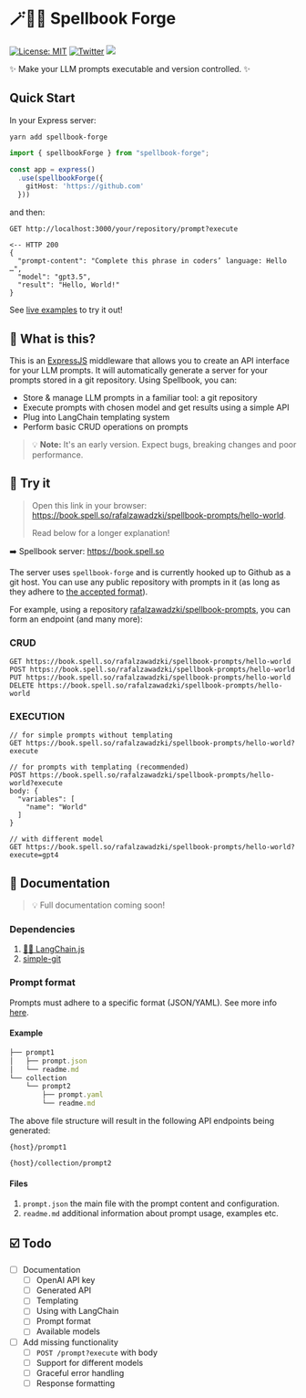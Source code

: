# 🪄📙🔨 Spellbook Forge
[![License: MIT](https://img.shields.io/badge/License-MIT-yellow.svg)](https://opensource.org/licenses/MIT) [![Twitter](https://img.shields.io/twitter/url/https/twitter.com/langchainai.svg?style=social&label=Follow%20%40SpellHQ)](https://twitter.com/spellhq) [![](https://dcbadge.vercel.app/api/server/R2nTZPGf?compact=true&style=flat)](https://discord.gg/R2nTZPGf)

✨ Make your LLM prompts executable and version controlled. ✨

## Quick Start

In your Express server:

`yarn add spellbook-forge`

```typescript
import { spellbookForge } from "spellbook-forge";

const app = express()
  .use(spellbookForge({
    gitHost: 'https://github.com'
  }))
```

and then:

```
GET http://localhost:3000/your/repository/prompt?execute

<-- HTTP 200
{
  "prompt-content": "Complete this phrase in coders’ language: Hello …",
  "model": "gpt3.5",
  "result": "Hello, World!"
}
```
See [live examples](#-try-it) to try it out!

## 🤔 What is this?

This is an [ExpressJS](https://expressjs.com) middleware that allows you to create an API interface for your LLM prompts. 
It will automatically generate a server for your prompts stored in a git repository. Using Spellbook, you can:
- Store & manage LLM prompts in a familiar tool: a git repository
- Execute prompts with chosen model and get results using a simple API
- Plug into LangChain templating system
- Perform basic CRUD operations on prompts

> 💡 **Note:** It's an early version. Expect bugs, breaking changes and poor performance.

## 🚀 Try it

> Open this link in your browser:
> https://book.spell.so/rafalzawadzki/spellbook-prompts/hello-world. 
> 
> Read below for a longer explanation!

➡️ Spellbook server: https://book.spell.so 

The server uses `spellbook-forge` and is currently hooked up to Github as a git host. You can use any public repository with prompts in it (as long as they adhere to [the accepted format](#-documentation)).

For example, using a repository [rafalzawadzki/spellbook-prompts](https://github.com/rafalzawadzki/spellbook-prompts), you can form an endpoint (and many more):

### CRUD
```
GET https://book.spell.so/rafalzawadzki/spellbook-prompts/hello-world
POST https://book.spell.so/rafalzawadzki/spellbook-prompts/hello-world
PUT https://book.spell.so/rafalzawadzki/spellbook-prompts/hello-world
DELETE https://book.spell.so/rafalzawadzki/spellbook-prompts/hello-world
```

### EXECUTION
```
// for simple prompts without templating
GET https://book.spell.so/rafalzawadzki/spellbook-prompts/hello-world?execute
 
// for prompts with templating (recommended)
POST https://book.spell.so/rafalzawadzki/spellbook-prompts/hello-world?execute
body: {
  "variables": [
    "name": "World"
  ]
}

// with different model
GET https://book.spell.so/rafalzawadzki/spellbook-prompts/hello-world?execute=gpt4
```



## 📖 Documentation

> 💡 Full documentation coming soon!

### Dependencies
   1. [🦜🔗 LangChain.js](https://js.langchain.com)
   2. [simple-git](https://github.com/steveukx/git-js)

### Prompt format
Prompts must adhere to a specific format (JSON/YAML). See more info [here](https://github.com/hwchase17/langchain-hub/tree/master/prompts).

#### Example

```jsx
├── prompt1
│   ├── prompt.json
│   └── readme.md
└── collection
    └── prompt2
        ├── prompt.yaml
        └── readme.md
```

The above file structure will result in the following API endpoints being generated:

`{host}/prompt1`

`{host}/collection/prompt2`

#### Files
1. `prompt.json` the main file with the prompt content and configuration.
2. `readme.md` additional information about prompt usage, examples etc.

## ☑️ Todo
- [ ] Documentation
  - [ ] OpenAI API key
  - [ ] Generated API
  - [ ] Templating
  - [ ] Using with LangChain
  - [ ] Prompt format
  - [ ] Available models
- [ ] Add missing functionality
  - [ ] `POST /prompt?execute` with body
  - [ ] Support for different models
  - [ ] Graceful error handling
  - [ ] Response formatting
